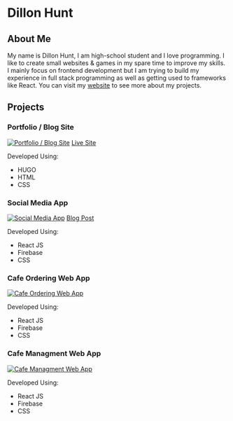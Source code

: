 # Dillon Hunt

## About Me
My name is Dillon Hunt, I am high-school student and I love programming. I like to create small websites & games in my spare time to improve my skills. I mainly focus on frontend development but I am trying to build my experience in full stack programming as well as getting used to frameworks like React.  You can visit my [website](https://dillon-hunt.com) to see more about my projects.

## Projects

### Portfolio / Blog Site
[![Portfolio / Blog Site](https://user-images.githubusercontent.com/90228106/189116456-b01d2828-d157-4fb9-8b25-42e1c58e9e0f.png)](https://github.com/Dillon-Hunt/dillon-hunt.com)
[Live Site](https://dillon-hunt.com)

Developed Using:
- HUGO
- HTML
- CSS

### Social Media App
[![Social Media App](https://user-images.githubusercontent.com/90228106/189118697-dbf8c331-2dd0-450b-8d4c-dc5cdd543f77.png)](https://github.com/Dillon-Hunt/social-media-platform)
[Blog Post](https://dillon-hunt.com/blog/social-media-app/)

Developed Using:
- React JS
- Firebase
- CSS

### Cafe Ordering Web App
[![Cafe Ordering Web App](https://user-images.githubusercontent.com/90228106/189118078-b06e505c-7895-4d6d-b7c1-2e3eaa27ed81.svg)](https://github.com/Dillon-Hunt/cafe-web-app)

Developed Using:
- React JS
- Firebase
- CSS

### Cafe Managment Web App
[![Cafe Managment Web App](https://user-images.githubusercontent.com/90228106/189120219-f8ba569b-e96b-48d0-a069-b7659a171985.svg)](https://github.com/Dillon-Hunt/cafe-managment-web-app)

Developed Using:
- React JS
- Firebase
- CSS
